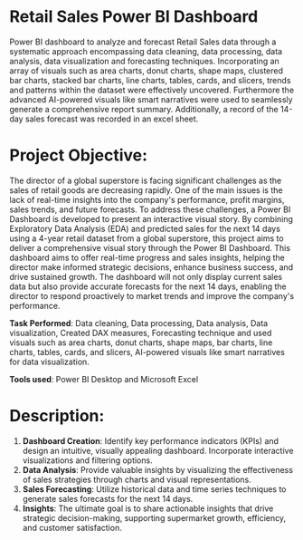 # Retail Sales Power BI Dashboard

Power BI dashboard to analyze and forecast Retail Sales data through a systematic approach encompassing data cleaning, data processing, data analysis, data visualization and forecasting techniques. Incorporating an array of visuals such as area charts, donut charts, shape maps, clustered bar charts, stacked bar charts, line charts, tables, cards, and slicers, trends and patterns within the dataset were effectively uncovered. Furthermore the advanced AI-powered visuals like smart narratives were used to seamlessly generate a comprehensive report summary. Additionally, a record of the 14-day sales forecast was recorded in an excel sheet. 

# Project Objective:
The director of a global superstore is facing significant challenges as the sales of retail goods are decreasing rapidly. One of the main issues is the lack of real-time insights into the company's performance, profit margins, sales trends, and future forecasts. To address these challenges, a Power BI Dashboard is developed to present an interactive visual story. By combining Exploratory Data Analysis (EDA) and predicted sales for the next 14 days using a 4-year retail dataset from a global superstore, this project aims to deliver a comprehensive visual story through the Power BI Dashboard. This dashboard aims to offer real-time progress and sales insights, helping the director make informed strategic decisions, enhance business success, and drive sustained growth. The dashboard will not only display current sales data but also provide accurate forecasts for the next 14 days, enabling the director to respond proactively to market trends and improve the company's performance.

**Task Performed**: Data cleaning, Data processing, Data analysis, Data visualization, Created DAX measures, Forecasting technique and used visuals such as area charts, donut charts, shape maps, bar charts, line charts, tables, cards, and slicers, AI-powered visuals like smart narratives for data visualization.

**Tools used**: Power BI Desktop and Microsoft Excel

# Description:
1. **Dashboard Creation**: Identify key performance indicators (KPIs) and design an intuitive, visually appealing dashboard. Incorporate interactive visualizations and filtering options.
2. **Data Analysis**: Provide valuable insights by visualizing the effectiveness of sales strategies through charts and visual representations.
3. **Sales Forecasting**: Utilize historical data and time series techniques to generate sales forecasts for the next 14 days.
4. **Insights**: The ultimate goal is to share actionable insights that drive strategic decision-making, supporting supermarket growth, efficiency, and customer satisfaction.
